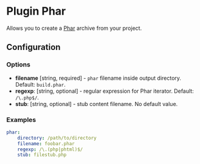 Plugin Phar
===========

Allows you to create a [Phar](http://php.net/manual/en/book.phar.php) archive from your project.

Configuration
-------------

### Options

* **filename** [string, required] - `phar` filename inside output directory. Default: `build.phar`.
* **regexp**: [string, optional] - regular expression for Phar iterator. Default: `/\.php$/`.
* **stub**: [string, optional] - stub content filename. No default value.

### Examples

```yaml
phar:
    directory: /path/to/directory
    filename: foobar.phar
    regexp: /\.(php|phtml)$/
    stub: filestub.php
```
